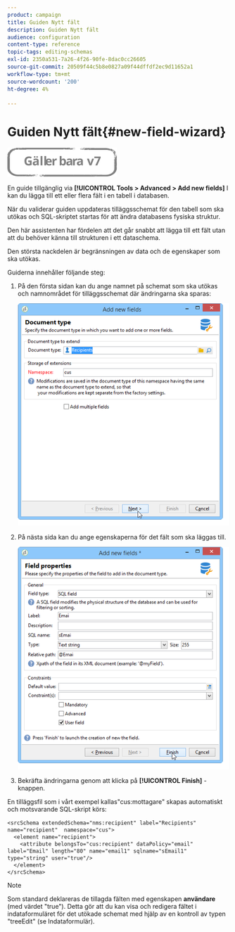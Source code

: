 ```yaml
---
product: campaign
title: Guiden Nytt fält
description: Guiden Nytt fält
audience: configuration
content-type: reference
topic-tags: editing-schemas
exl-id: 2350a531-7a26-4f26-90fe-8dac0cc26605
source-git-commit: 20509f44c5b8e0827a09f44dffdf2ec9d11652a1
workflow-type: tm+mt
source-wordcount: '200'
ht-degree: 4%

---
```


# Guiden Nytt fält{#new-field-wizard}

![](../../assets/v7-only.svg)

En guide tillgänglig via **[!UICONTROL Tools > Advanced > Add new fields]** I kan du lägga till ett eller flera fält i en tabell i databasen.

När du validerar guiden uppdateras tilläggsschemat för den tabell som ska utökas och SQL-skriptet startas för att ändra databasens fysiska struktur.

Den här assistenten har fördelen att det går snabbt att lägga till ett fält utan att du behöver känna till strukturen i ett dataschema.

Den största nackdelen är begränsningen av data och de egenskaper som ska utökas.

Guiderna innehåller följande steg:

1. På den första sidan kan du ange namnet på schemat som ska utökas och namnområdet för tilläggsschemat där ändringarna ska sparas:

   ![](assets/d_ncs_integration_schema_addfield.png)

1. På nästa sida kan du ange egenskaperna för det fält som ska läggas till.

   ![](assets/d_ncs_integration_schema_addfield2.png)

1. Bekräfta ändringarna genom att klicka på **[!UICONTROL Finish]** -knappen.

En tilläggsfil som i vårt exempel kallas&quot;cus:mottagare&quot; skapas automatiskt och motsvarande SQL-skript körs:

```
<srcSchema extendedSchema="nms:recipient" label="Recipients" name="recipient"  namespace="cus">  
  <element name="recipient">    
    <attribute belongsTo="cus:recipient" dataPolicy="email" label="Email" length="80" name="email1" sqlname="sEmail1" type="string" user="true"/>  
  </element>
</srcSchema>
```

>[!NOTE]
>
>Som standard deklareras de tillagda fälten med egenskapen **användare** (med värdet &quot;true&quot;). Detta gör att du kan visa och redigera fältet i indataformuläret för det utökade schemat med hjälp av en kontroll av typen &quot;treeEdit&quot; (se Indataformulär).
